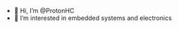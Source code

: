 - 👋 Hi, I’m @ProtonHC
- 👀 I’m interested in embedded systems and electronics

<!---
ProtonHC/ProtonHC is a ✨ special ✨ repository because its `README.md` (this file) appears on your GitHub profile.
You can click the Preview link to take a look at your changes.
--->
